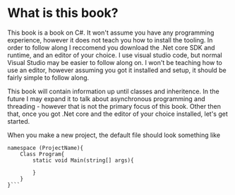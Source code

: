 # What is this book? 
This book is a book on C#. It won't assume you have any programming experience, however it does not teach you how to install the tooling. In order to follow along I reccomend you download the .Net core SDK and runtime, and an editor of your choice. I use visual studio code, but normal Visual Studio may be easier to follow along on. I won't be teaching how to use an editor, however assuming you got it installed and setup, it should be fairly simple to follow along.


This book will contain information up until classes and inheritence. In the future I may expand it to talk about asynchronous programming and threading - however that is not the primary focus of this book. Other then that, once you got .Net core and the editor of your choice installed, let's get started.

When you make a new project, the default file should look something like 
```CSharp
namespace (ProjectName){
    Class Program{
        static void Main(string[] args){

        }
    }
}```
